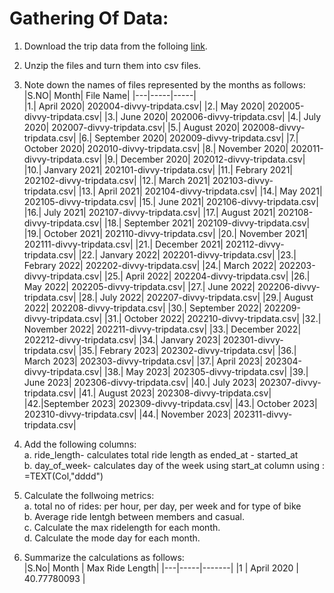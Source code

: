 
# Gathering Of Data:
1. Download the trip data from the folloing [link](https://divvy-tripdata.s3.amazonaws.com/index.html).
2. Unzip the files and turn them into csv files.
3. Note down the names of files represented by the months as follows:
     |S.NO| Month| File Name|
     |---|-----|-----|    
     |1.| April 2020| 202004-divvy-tripdata.csv|
     |2.| May 2020| 202005-divvy-tripdata.csv|
     |3.| June 2020| 202006-divvy-tripdata.csv|
     |4.| July 2020| 202007-divvy-tripdata.csv|
     |5.| August 2020| 202008-divvy-tripdata.csv|
     |6.| September 2020| 202009-divvy-tripdata.csv|
     |7.| October 2020| 202010-divvy-tripdata.csv|
     |8.| November 2020| 202011-divvy-tripdata.csv|
     |9.| December 2020| 202012-divvy-tripdata.csv|
     |10.| Janvary 2021| 202101-divvy-tripdata.csv|
     |11.| Febrary 2021| 202102-divvy-tripdata.csv|
     |12.| March 2021| 202103-divvy-tripdata.csv|
     |13.| April 2021| 202104-divvy-tripdata.csv|
     |14.| May 2021| 202105-divvy-tripdata.csv|
     |15.| June 2021| 202106-divvy-tripdata.csv|
     |16.| July 2021| 202107-divvy-tripdata.csv|
     |17.| August 2021| 202108-divvy-tripdata.csv|
     |18.| September 2021| 202109-divvy-tripdata.csv|
     |19.| October 2021| 202110-divvy-tripdata.csv|
     |20.| November 2021| 202111-divvy-tripdata.csv|
     |21.| December 2021| 202112-divvy-tripdata.csv|
     |22.| Janvary 2022| 202201-divvy-tripdata.csv|
     |23.| Febrary 2022| 202202-divvy-tripdata.csv|
     |24.| March 2022| 202203-divvy-tripdata.csv|
     |25.| April 2022| 202204-divvy-tripdata.csv|
     |26.| May 2022| 202205-divvy-tripdata.csv|
     |27.| June 2022| 202206-divvy-tripdata.csv|
     |28.| July 2022| 202207-divvy-tripdata.csv|
     |29.| August 2022| 202208-divvy-tripdata.csv|
     |30.| September 2022| 202209-divvy-tripdata.csv|
     |31.| October 2022| 202210-divvy-tripdata.csv|
     |32.| November 2022| 202211-divvy-tripdata.csv|
     |33.| December 2022| 202212-divvy-tripdata.csv|
     |34.| Janvary 2023| 202301-divvy-tripdata.csv|
     |35.| Febrary 2023| 202302-divvy-tripdata.csv|
     |36.| March 2023| 202303-divvy-tripdata.csv|
     |37.| April 2023| 202304-divvy-tripdata.csv|
     |38.| May 2023| 202305-divvy-tripdata.csv|
     |39.| June 2023| 202306-divvy-tripdata.csv|
     |40.| July 2023| 202307-divvy-tripdata.csv|
     |41.| August 2023| 202308-divvy-tripdata.csv|
     |42.|September 2023| 202309-divvy-tripdata.csv|
     |43.| October 2023| 202310-divvy-tripdata.csv|
     |44.| November 2023| 202311-divvy-tripdata.csv|
   
4. Add the following columns:<br/>
        a. ride_length- calculates total ride length as ended_at - started_at <br/>
        b. day_of_week- calculates day of the week using start_at column using : =TEXT(Col,"dddd") <br/>
6. Calculate the follwoing metrics:<br/>
        a. total no of rides: per hour, per day, per week and for type of bike <br/>
        b. Average ride lentgh between members and casual.<br/>
        c. Calculate the max ridelength for each month.<br/>
        d. Calculate the mode day for each month.<br/>
        
7. Summarize the calculations as follows:<br/>
        |S.No| Month | Max Ride Length|
        |---|-----|-------|
        |1 | April 2020 | 40.77780093 |

   
   


